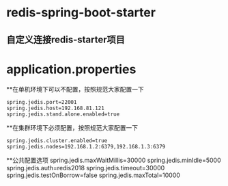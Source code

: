 redis-spring-boot-starter
=========================

自定义连接redis-starter项目
--------------------------

# application.properties
**在单机环境下可以不配置，按照规范大家配置一下  

    spring.jedis.port=22001
    spring.jedis.host=192.168.81.121
    spring.jedis.stand.alone.enabled=true

**在集群环境下必须配置，按照规范大家配置一下  

    spring.jedis.cluster.enabled=true
    spring.jedis.nodes=192.168.1.2:6379,192.168.1.3:6379  
    
**公共配置选项 
    spring.jedis.maxWaitMillis=30000
    spring.jedis.minIdle=5000
    spring.jedis.auth=redis2018
    spring.jedis.timeout=30000
    spring.jedis.testOnBorrow=false
    spring.jedis.maxTotal=10000

